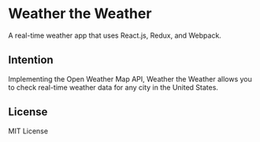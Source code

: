 # Weather the Weather

A real-time weather app that uses React.js, Redux, and Webpack.

## Intention

Implementing the Open Weather Map API, Weather the Weather allows you to check real-time weather data for any city in the United States.

## License

MIT License